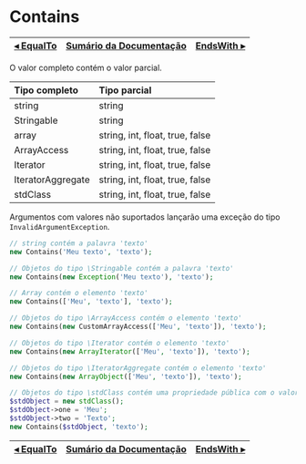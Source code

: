 # Contains

[◂ EqualTo](04-notequalto.md) | [Sumário da Documentação](indice.md) | [EndsWith ▸](05-endswith.md)
-- | -- | --

O valor completo contém o valor parcial.

| Tipo completo     | Tipo parcial                    |
|:--                |:--                              |
| string            | string                          | 
| Stringable        | string                          |
| array             | string, int, float, true, false |
| ArrayAccess       | string, int, float, true, false |
| Iterator          | string, int, float, true, false |
| IteratorAggregate | string, int, float, true, false |
| stdClass          | string, int, float, true, false |

Argumentos com valores não suportados lançarão uma exceção do tipo `InvalidArgumentException`.

```php
// string contém a palavra 'texto'
new Contains('Meu texto', 'texto');

// Objetos do tipo \Stringable contém a palavra 'texto'
new Contains(new Exception('Meu texto'), 'texto');

// Array contém o elemento 'texto'
new Contains(['Meu', 'texto'], 'texto');

// Objetos do tipo \ArrayAccess contém o elemento 'texto'
new Contains(new CustomArrayAccess(['Meu', 'texto']), 'texto');

// Objetos do tipo \Iterator contém o elemento 'texto'
new Contains(new ArrayIterator(['Meu', 'texto']), 'texto');

// Objetos do tipo \IteratorAggregate contém o elemento 'texto'
new Contains(new ArrayObject(['Meu', 'texto']), 'texto');

// Objetos do tipo \stdClass contém uma propriedade pública com o valor 'texto'
$stdObject = new stdClass();
$stdObject->one = 'Meu';
$stdObject->two = 'Texto';
new Contains($stdObject, 'texto');
```

[◂ EqualTo](04-notequalto.md) | [Sumário da Documentação](indice.md) | [EndsWith ▸](05-endswith.md)
-- | -- | --
